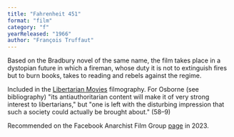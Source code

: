 ```yaml
---
title: "Fahrenheit 451"
format: "film"
category: "f"
yearReleased: "1966"
author: "François Truffaut"
---
```

Based on the Bradbury novel of the same name, the film  takes place in a dystopian future in which a fireman, whose duty it is not to  extinguish fires but to burn books, takes to reading and rebels against the  regime.

Included in the <a href="http://libertarianmovies.net/F/Fahrenheit-451-1966-.html">Libertarian  Movies</a> filmography. For Osborne (see bibliography) "its  antiauthoritarian content will make it of very strong interest to libertarians,"  but "one is left with the disturbing impression that such a society could  actually be brought about." (58–9)

Recommended on the Facebook Anarchist Film Group <a href="https://www.facebook.com/groups/anarchistfilmgroup/permalink/1043324719997204">page</a> in 2023.


